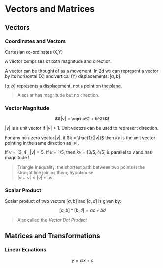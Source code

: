 # Vectors and Matrices

## Vectors

### Coordinates and Vectors

Cartesian co-ordinates (X,Y)

A vector comprises of both magnitude and direction.

A vector can be thought of as a movement. In 2d we can represent a vector by its horizontal (X) and vertical (Y) displacements: $[a, b]$.

$[a, b]$ represents a displacement, not a point on the plane.

> A scalar has magnitude but no direction.

### Vector Magnitude

$$|v| = \sqrt{a^2 + b^2}$$

$|v|$ is a unit vector if $|v| = 1$. Unit vectors can be used to represent direction.

For any non-zero vector $|v|$, if $k = \frac{1}{|v|}$ then $kv$ is the unit vector pointing in the same direction as $|v|$.

If $v = [3, 4]$, $|v| = 5$. If $k = 1/5$, then $kv = [3/5, 4/5]$ is parallel to $v$ and has magnitude $1$. 

> Triangle Inequality: the shortest path between two points is the straight line joining them; hypotenuse. <br>
> $|v + w| \leq |v| + |w|$

### Scalar Product

Scalar product of two vectors $[a,b]$ and $[c,d]$ is given by:

$$[a,b] * [b,d] = ac + bd$$

> Also called the *Vector Dot Product*

## Matrices and Transformations

### Linear Equations

$$y = mx + c$$
